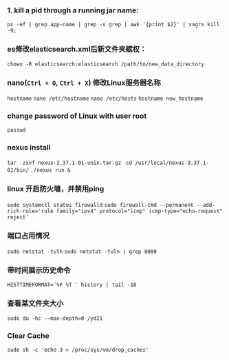 ### 1. kill a pid through a running jar name:
`ps -ef | grep app-name | grep -v grep | awk '{print $2}' | xagrs kill -9;`

### es修改elasticsearch.xml后新文件夹赋权：
`chown -R elasticsearch:elasticsearch /path/to/new_data_directory`

### nano(`Ctrl + O`, `Ctrl + X`) 修改Linux服务器名称 
`hostname`
`nano /etc/hostname`
`nano /etc/hosts`
`hostname new_hostname`

### change password of Linux with user root
`passwd`

### nexus install
`tar -zxvf nexus-3.37.1-01-unix.tar.gz `
`cd /usr/local/nexus-3.37.1-01/bin/`
`./nexus run &`

### linux 开启防火墙，并禁用ping
`sudo systemctl status firewalld`
`sudo firewall-cmd --permanent --add-rich-rule='rule family="ipv4" protocol="icmp" icmp-type="echo-request" reject'`

### 端口占用情况
`sudo netstat -tuln`
`sudo netstat -tuln | grep 8080`

### 带时间展示历史命令
`HISTTIMEFORMAT='%F %T ' history | tail -10`

### 查看某文件夹大小
`sudo du -hc --max-depth=0 /yd21`

### Clear Cache
`sudo sh -c 'echo 3 > /proc/sys/vm/drop_caches'`
